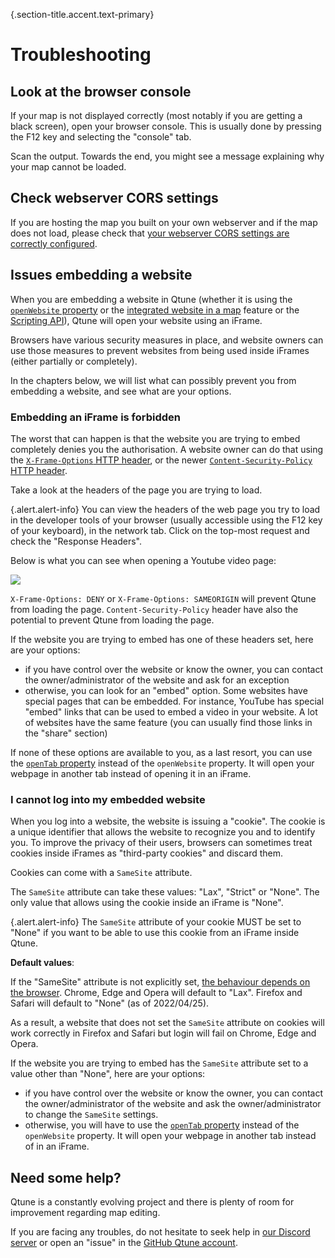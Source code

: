 {.section-title.accent.text-primary}
# Troubleshooting

## Look at the browser console

If your map is not displayed correctly (most notably if you are getting a black screen), open your browser console.
This is usually done by pressing the F12 key and selecting the "console" tab.

Scan the output. Towards the end, you might see a message explaining why your map cannot be loaded.

## Check webserver CORS settings

If you are hosting the map you built on your own webserver and if the map does not load, please check that 
[your webserver CORS settings are correctly configured](hosting.md).

## Issues embedding a website

When you are embedding a website in Qtune (whether it is using the [`openWebsite` property](opening-a-website.md) or
the [integrated website in a map](website-in-map.md) feature or the [Scripting API](scripting.md)), Qtune
will open your website using an iFrame.

Browsers have various security measures in place, and website owners can use those measures to prevent websites from 
being used inside iFrames (either partially or completely).

In the chapters below, we will list what can possibly prevent you from embedding a website, and see what are your options.

### Embedding an iFrame is forbidden

The worst that can happen is that the website you are trying to embed completely denies you the authorisation.
A website owner can do that using the [`X-Frame-Options` HTTP header](https://developer.mozilla.org/en-US/docs/Web/HTTP/Headers/X-Frame-Options),
or the newer [`Content-Security-Policy` HTTP header](https://developer.mozilla.org/en-US/docs/Web/HTTP/Headers/Content-Security-Policy).

Take a look at the headers of the page you are trying to load.

{.alert.alert-info}
You can view the headers of the web page you try to load in the developer tools of your browser (usually accessible using the F12 key
of your keyboard), in the network tab. Click on the top-most request and check the "Response Headers".

Below is what you can see when opening a Youtube video page:

![](images/x-frame-options.png)

`X-Frame-Options: DENY` or `X-Frame-Options: SAMEORIGIN` will prevent Qtune from loading the page.
`Content-Security-Policy` header have also the potential to prevent Qtune from loading the page.

If the website you are trying to embed has one of these headers set, here are your options:

- if you have control over the website or know the owner, you can contact the owner/administrator of the website and ask for an exception
- otherwise, you can look for an "embed" option. Some websites have special pages that can be embedded. For instance,
  YouTube has special "embed" links that can be used to embed a video in your website. A lot of websites have the same feature (you
  can usually find those links in the "share" section)

If none of these options are available to you, as a last resort, you can use the [`openTab` property](opening-a-website.md) instead of the `openWebsite` property.
It will open your webpage in another tab instead of opening it in an iFrame.

### I cannot log into my embedded website

When you log into a website, the website is issuing a "cookie". The cookie is a unique identifier that allows the website
to recognize you and to identify you. To improve the privacy of their users, browsers can sometimes treat cookies
inside iFrames as "third-party cookies" and discard them.

Cookies can come with a `SameSite` attribute.

The `SameSite` attribute can take these values: "Lax", "Strict" or "None". The only value that allows using the
cookie inside an iFrame is "None".

{.alert.alert-info}
The `SameSite` attribute of your cookie MUST be set to "None" if you want to be able to use this cookie from an iFrame inside Qtune.

**Default values**:

If the "SameSite" attribute is not explicitly set, [the behaviour depends on the browser](https://developer.mozilla.org/en-US/docs/Web/HTTP/Headers/Set-Cookie/SameSite#browser_compatibility).
Chrome, Edge and Opera will default to "Lax".
Firefox and Safari will default to "None" (as of 2022/04/25).

As a result, a website that does not set the `SameSite` attribute on cookies will work correctly in Firefox and Safari but 
login will fail on Chrome, Edge and Opera.

If the website you are trying to embed has the `SameSite` attribute set to a value other than "None", here are your options:

- if you have control over the website or know the owner, you can contact the owner/administrator of the website and ask
  the owner/administrator to change the `SameSite` settings.
- otherwise, you will have to use the [`openTab` property](opening-a-website.md) instead of the `openWebsite` property.
  It will open your webpage in another tab instead of in an iFrame.

## Need some help?

<div class="card bg-red text-white"><div class="card-body">
        <p>Qtune is a constantly evolving project and there is plenty of room for improvement regarding map editing.</p>
        <p>If you are facing any troubles, do not hesitate to seek help in 
            <a href="https://discord.gg/G6Xh9ZM9aR">our Discord server</a> or open an "issue" in the
            <a href="https://github.com/thecodingmachine/workadventure/issues" target="_blank">GitHub Qtune account</a>.
        </p>
</div></div>
